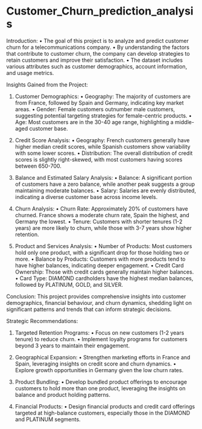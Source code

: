 # Customer_Churn_prediction_analysis
Introduction:
•	The goal of this project is to analyze and predict customer churn for a telecommunications company. 
•	By understanding the factors that contribute to customer churn, the company can develop strategies to retain customers and improve their satisfaction. 
•	The dataset includes various attributes such as customer demographics, account information, and usage metrics.

Insights Gained from the Project:

1.	Customer Demographics:
•	Geography: The majority of customers are from France, followed by Spain and Germany, indicating key market areas.
•	Gender: Female customers outnumber male customers, suggesting potential targeting strategies for female-centric products.
•	Age: Most customers are in the 30-40 age range, highlighting a middle-aged customer base.

2.	Credit Score Analysis:
•	Geography: French customers generally have higher median credit scores, while Spanish customers show variability with some lower scores.
•	Distribution: The overall distribution of credit scores is slightly right-skewed, with most customers having scores between 650-700.

3.	Balance and Estimated Salary Analysis:
•	Balance: A significant portion of customers have a zero balance, while another peak suggests a group maintaining moderate balances.
•	Salary: Salaries are evenly distributed, indicating a diverse customer base across income levels.

4. Churn Analysis:
•	Churn Rate: Approximately 20% of customers have churned. France shows a moderate churn rate, Spain the highest, and Germany the lowest.
•	Tenure: Customers with shorter tenures (1-2 years) are more likely to churn, while those with 3-7 years show higher retention.

5.  Product and Services Analysis:
•	Number of Products: Most customers hold only one product, with a significant drop for those holding two or more.
•	Balance by Products: Customers with more products tend to have higher balances, indicating deeper engagement.
•	Credit Card Ownership: Those with credit cards generally maintain higher balances.
•	Card Type: DIAMOND cardholders have the highest median balances, followed by PLATINUM, GOLD, and SILVER.

Conclusion:
This project provides comprehensive insights into customer demographics, financial behaviour, and churn 
dynamics, shedding light on significant patterns and trends that can inform strategic decisions.

Strategic Recommendations:

1.	Targeted Retention Programs:
•	Focus on new customers (1-2 years tenure) to reduce churn.
•	Implement loyalty programs for customers beyond 3 years to maintain their engagement.

2.	Geographical Expansion:
•	Strengthen marketing efforts in France and Spain, leveraging insights on credit score and churn dynamics.
•	Explore growth opportunities in Germany given the low churn rates.

3.	Product Bundling:
•	Develop bundled product offerings to encourage customers to hold more than one product, leveraging the insights on balance and product holding patterns.

4.	Financial Products:
•	Design financial products and credit card offerings targeted at high-balance customers, especially those in the DIAMOND and PLATINUM segments.
